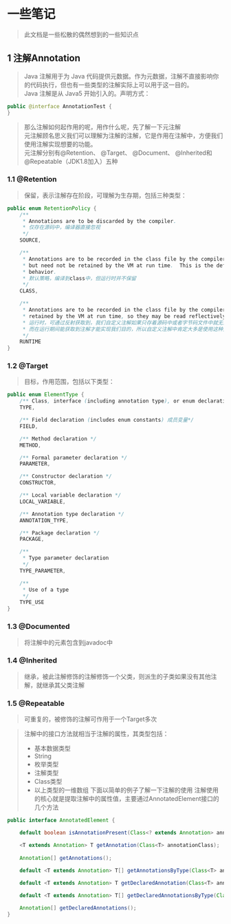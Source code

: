 # 一些笔记
> 此文档是一些松散的偶然想到的一些知识点

## 1 注解Annotation
> Java 注解用于为 Java 代码提供元数据。作为元数据，注解不直接影响你的代码执行，但也有一些类型的注解实际上可以用于这一目的。    
> Java 注解是从 Java5 开始引入的。声明方式：
```java
public @interface AnnotationTest {
}
```
> 那么注解如何起作用的呢，用作什么呢，先了解一下元注解    
> 元注解顾名思义我们可以理解为注解的注解，它是作用在注解中，方便我们使用注解实现想要的功能。     
> 元注解分别有@Retention、 @Target、 @Document、 @Inherited和@Repeatable（JDK1.8加入）五种

### 1.1 @Retention 
> 保留，表示注解存在阶段，可理解为生存期，包括三种类型：
```java
public enum RetentionPolicy {
    /**
     * Annotations are to be discarded by the compiler.
     * 仅存在源码中，编译器直接忽视
     */
    SOURCE,

    /**
     * Annotations are to be recorded in the class file by the compiler
     * but need not be retained by the VM at run time.  This is the default
     * behavior.
     * 默认策略，编译到class中，但运行时并不保留
     */
    CLASS,

    /**
     * Annotations are to be recorded in the class file by the compiler and
     * retained by the VM at run time, so they may be read reflectively.
     * 运行时，可通过反射获取到，我们自定义注解如果只存着源码中或者字节码文件中就无法发挥作用，
     * 而在运行期间能获取到注解才能实现我们目的，所以自定义注解中肯定大多是使用这种方式
     */
    RUNTIME
}
``` 
### 1.2 @Target
> 目标，作用范围，包括以下类型：
```java
public enum ElementType {
    /** Class, interface (including annotation type), or enum declaration */
    TYPE,

    /** Field declaration (includes enum constants) 成员变量*/
    FIELD,

    /** Method declaration */
    METHOD,

    /** Formal parameter declaration */
    PARAMETER,

    /** Constructor declaration */
    CONSTRUCTOR,

    /** Local variable declaration */
    LOCAL_VARIABLE,

    /** Annotation type declaration */
    ANNOTATION_TYPE,

    /** Package declaration */
    PACKAGE,

    /**
     * Type parameter declaration
     */
    TYPE_PARAMETER,

    /**
     * Use of a type
     */
    TYPE_USE
}
```
### 1.3 @Documented
> 将注解中的元素包含到javadoc中
### 1.4 @Inherited
> 继承，被此注解修饰的注解修饰一个父类，则派生的子类如果没有其他注解，就继承其父类注解
### 1.5 @Repeatable
> 可重复的，被修饰的注解可作用于一个Target多次

> 注解中的接口方法就相当于注解的属性，其类型包括：
> * 基本数据类型
> * String
> * 枚举类型
> * 注解类型
> * Class类型
> * 以上类型的一维数组
> 下面以简单的例子了解一下注解的使用
> 注解使用的核心就是提取注解中的属性值，主要通过AnnotatedElement接口的几个方法
```java
public interface AnnotatedElement {

    default boolean isAnnotationPresent(Class<? extends Annotation> annotationClass);

    <T extends Annotation> T getAnnotation(Class<T> annotationClass);
    
    Annotation[] getAnnotations();
    
    default <T extends Annotation> T[] getAnnotationsByType(Class<T> annotationClass);

    default <T extends Annotation> T getDeclaredAnnotation(Class<T> annotationClass);

    default <T extends Annotation> T[] getDeclaredAnnotationsByType(Class<T> annotationClass);

    Annotation[] getDeclaredAnnotations();
}
```
> 